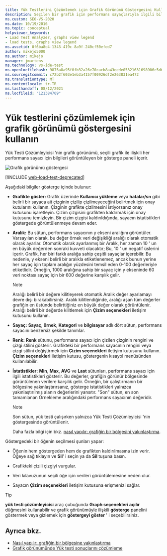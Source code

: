 ```yaml
---
title: Yük Testlerini Çözümlemek için Grafik Görünümü Göstergesini Kullanma
description: Seçilen bir grafik için performans sayaçlarıyla ilgili bilgileri görüntüleyen bir gösterge paneli içeren Yük Testi Çözümleyicisinin grafik görünümü hakkında bilgi edinin.
ms.custom: SEO-VS-2020
ms.date: 10/19/2016
ms.topic: conceptual
helpviewer_keywords:
- Load Test Analyzer, graphs view legend
- load tests, graphs view legend
ms.assetid: 0f6ba8e4-1343-419c-8a9f-240cf50efed7
author: mikejo5000
ms.author: mikejo
manager: jmartens
ms.technology: vs-ide-test
ms.openlocfilehash: 9875a8a95f0fb32a26e70cacb8a43eede05321631698906c5d6dd07e9645a585
ms.sourcegitcommit: c72b2f603e1eb3a4157f00926df2e263831ea472
ms.translationtype: MT
ms.contentlocale: tr-TR
ms.lasthandoff: 08/12/2021
ms.locfileid: "121384709"
---
```

# <a name="use-the-graphs-view-legend-to-analyze-load-tests"></a>Yük testlerini çözümlemek için grafik görünümü göstergesini kullanın

Yük Testi Çözümleyicisi 'nin grafik görünümü, seçili grafik ile ilişkili her performans sayacı için bilgileri görüntüleyen bir gösterge paneli içerir.

![Grafik görünümü göstergesi](../test/media/load_viewlegend.png)

[!INCLUDE [web-load-test-deprecated](includes/web-load-test-deprecated.md)]

Aşağıdaki bilgiler gösterge içinde bulunur:

- **Grafikte göster:** Grafik üzerinde **Kullanıcı yükleme** veya **hatalar/sn** gibi belirli bir sayaca ait çizginin çizilip çizilmeyeceğini belirtmek için onay kutularını kullanın. Çizginin grafikte çizilmesini istiyorsanız onay kutusunu işaretleyin. Çizim çizgisini grafikten kaldırmak için onay kutusunu temizleyin. Bir çizim çizgisi kaldırıldığında, sayacın istatistikleri göstergede görüntülenmeye devam eder.

- **Aralık:** Bu sütun, performans sayacının y ekseni aralığını görüntüler. Varsayılan olarak, bu değer örnek veri değişikliği aralığı olarak otomatik olarak ayarlar. Otomatik olarak ayarlanmış bir Aralık, her zaman 10 ' un en büyük değerden sonraki kuvveti olacaktır; Bu, 10 ' un negatif üslerini içerir. Grafik, her biri farklı aralığa sahip çeşitli sayaçlar içerebilir. Bu nedenle, y ekseni belirli bir aralıkla etiketlenemez, ancak bunun yerine her sayaç için toplam aralığın yüzdesini temsil eden 0-100 değerleriyle etiketlidir. Örneğin, 1000 aralığına sahip bir sayaç için y ekseninde 60 veri noktası sayaç için bir 600 değerine karşılık gelir.

    > [!NOTE]
    > Aralığı belirli bir değere kilitleyerek otomatik Aralık değer ayarlamayı devre dışı bırakabilirsiniz. Aralık kilitlendiğinde, aralığı aşan tüm değerler grafiğin en üstünde belirttiğiniz en büyük değer olarak görüntülenir. Aralığı belirli bir değerde kilitlemek için **Çizim seçenekleri** iletişim kutusunu kullanın.

- **Sayaç:** **Sayaç**, **örnek**, **Kategori** ve **bilgisayar** adlı dört sütun, performans sayacını benzersiz şekilde tanımlar.

- **Renk:** **Renk** sütunu, performans sayacı için çizilen çizginin rengini ve çizgi stilini gösterir. Grafikteki bir performans sayacının rengini veya çizgi stilini değiştirmek için **Çizim seçenekleri** iletişim kutusunu kullanın. **Çizim seçenekleri** iletişim kutusu, göstergenin kısayol menüsünden kullanılabilir.

- **İstatistikler:** **Min**, **Max**, **AVG** ve **Last** sütunları, performans sayacı için ilgili istatistikleri gösterir. Bu değerler, grafiğin görünür bölgesinde görüntülenen verilere karşılık gelir. Örneğin, bir çalıştırmanın bir bölgesine yakınlaştırırsanız, gösterge istatistikleri yalnızca yakınlaştırılmış alanın değerlerini yansıtır. "Son" sütun, en son tamamlanan Örnekleme aralığındaki performans sayacının değeridir.

    > [!NOTE]
    > Son sütun, yük testi çalışırken yalnızca Yük Testi Çözümleyicisi 'nin göstergesinde görüntülenir.

     Daha fazla bilgi için bkz. [nasıl yapılır: grafiğin bir bölgesini yakınlaştırma](../test/how-to-zoom-in-on-a-region-of-the-graph-in-load-test-results.md).

Göstergedeki bir öğenin seçilmesi şunları yapar:

- Öğenin hem göstergeden hem de grafikten kaldırılmasına izin verir. Öğeye sağ tıklayın ve **Sil**' i seçin ya da **Sil** tuşuna basın.

- Grafikteki çizili çizgiyi vurgular.

- Veri kılavuzunun seçili öğe için verileri görüntülemesine neden olur.

- Sayacın **Çizim seçenekleri** iletişim kutusuna erişmenizi sağlar.

> [!TIP]
> **yük testi çözümleyicisi** araç çubuğunda **Graph seçenekleri açılır** düğmesini kullanabilir ve grafik görünümüyle ilişkili **gösterge** panelini göstermek veya gizlemek için **göstergeyi göster** ' i seçebilirsiniz.

## <a name="see-also"></a>Ayrıca bkz.

- [Nasıl yapılır: grafiğin bir bölgesine yakınlaştırma](../test/how-to-zoom-in-on-a-region-of-the-graph-in-load-test-results.md)
- [Grafik görünümünde Yük testi sonuçlarını çözümleme](../test/analyze-load-test-results-in-the-graphs-view.md)
